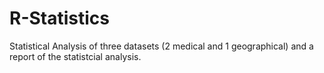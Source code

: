 # R-Statistics
Statistical Analysis of three datasets (2 medical and 1 geographical) and a report of the statistcial analysis.
